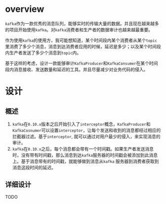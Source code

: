 # overview

`kafka`作为一款优秀的消息队列，能够实时的传输大量的数据。并且现在越来越多的项目开始使用`kafka`。对`kafka`消费者和生产者的数据审计也越来越最重要。

作为使用`kafka`的使用方，我可能想知道，某个时间段内某个消费者从某个`topic`里消费了多少个消息，消息到达消费者应用的时候，延迟是多少；以及某个时间段内生产者发送了多少个消息到`topic`内。

基于这样的考虑，设计一款能够审计`KafkaProducer`和`KafkaConsumer`在某个时间段内消息接收、发送数量和延迟的工具。并且尽量减少对业务代码的侵入。

# 设计

## 概述
 
1. `kafka`在`0.10.x`版本之后开始引入了`interceptor`概念，`KafkaProducer`和`KafkaCosnumer`可以设置`interceptor`，让每个发送和收到的消息都经过相应的拦截器过滤。基于`interceptor`,
就可以通过对用户最少的侵入，来实现消息的审计。
2. `kafka`在`0.10.x`之后，每个消息都会带有一个时间戳。如果生产者发送消息时，没有带有时间戳，那么消息到达`kafka`服务器的时间戳会被添加到此消息上。基于消息带有的时间戳，就能够做到消息从`kafka`
服务器到消费者获取到消息这段时间的延迟。

## 详细设计

TODO